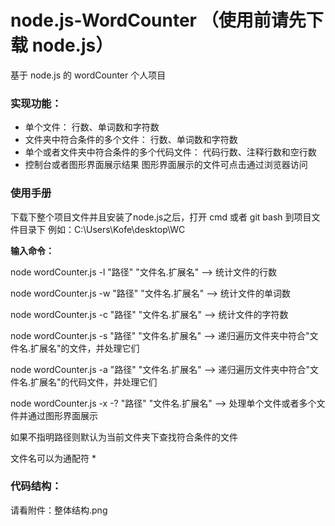 # node.js-WordCounter （使用前请先下载 node.js）

基于 node.js 的 wordCounter 个人项目

### 实现功能：

- 单个文件：
	行数、单词数和字符数
- 文件夹中符合条件的多个文件：
	行数、单词数和字符数
- 单个或者文件夹中符合条件的多个代码文件：
	代码行数、注释行数和空行数
- 控制台或者图形界面展示结果
	图形界面展示的文件可点击通过浏览器访问
  
### 使用手册
下载下整个项目文件并且安装了node.js之后，打开 cmd 或者 git bash 到项目文件目录下
例如：C:\Users\Kofe\desktop\WC

**输入命令：**

node wordCounter.js -l "路径" "文件名.扩展名"    -->    统计文件的行数

node wordCounter.js -w "路径" "文件名.扩展名"    -->    统计文件的单词数

node wordCounter.js -c "路径" "文件名.扩展名"    -->    统计文件的字符数

node wordCounter.js -s "路径" "文件名.扩展名"    -->    递归遍历文件夹中符合"文件名.扩展名"的文件，并处理它们

node wordCounter.js -a "路径" "文件名.扩展名"    -->    递归遍历文件夹中符合"文件名.扩展名"的代码文件，并处理它们

node wordCounter.js -x -? "路径" "文件名.扩展名" -->    处理单个文件或者多个文件并通过图形界面展示

如果不指明路径则默认为当前文件夹下查找符合条件的文件

文件名可以为通配符 *

### 代码结构：

请看附件：整体结构.png
